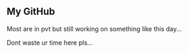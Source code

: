 <!-- dont copy -->
<!-- Make ur Own -->

## My GitHub

Most are in pvt but still working on something like this day...

Dont waste ur time here pls...
